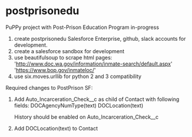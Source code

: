 # postprisonedu
PuPPy project with Post-Prison Education Program in-progress

1) create postprisonedu Salesforce Enterprise, github, slack accounts for development.
2) create a salesforce sandbox for development
3) use beautifulsoup to scrape html pages:
    'http://www.doc.wa.gov/information/inmate-search/default.aspx'
    'https://www.bop.gov/inmateloc/'
4) use six.moves.urllib for python 2 and 3 compatibility

Required changes to PostPrison SF:

1) Add Auto_Incarceration_Check__c as child of Contact with following fields:
   DOCAgencyNumType(text)
   DOCLocation(text)
  
   History should be enabled on Auto_Incarceration_Check__c
2) Add DOCLocation(text) to Contact
